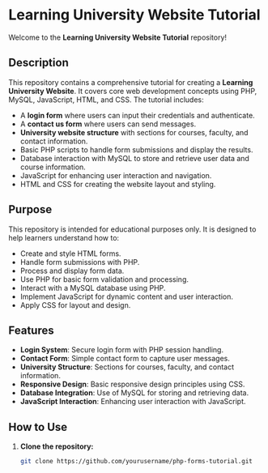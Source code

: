 # Learning University Website Tutorial

Welcome to the **Learning University Website Tutorial** repository!

## Description

This repository contains a comprehensive tutorial for creating a **Learning University Website**. It covers core web development concepts using PHP, MySQL, JavaScript, HTML, and CSS. The tutorial includes:

- A **login form** where users can input their credentials and authenticate.
- A **contact us form** where users can send messages.
- **University website structure** with sections for courses, faculty, and contact information.
- Basic PHP scripts to handle form submissions and display the results.
- Database interaction with MySQL to store and retrieve user data and course information.
- JavaScript for enhancing user interaction and navigation.
- HTML and CSS for creating the website layout and styling.

## Purpose

This repository is intended for educational purposes only. It is designed to help learners understand how to:

- Create and style HTML forms.
- Handle form submissions with PHP.
- Process and display form data.
- Use PHP for basic form validation and processing.
- Interact with a MySQL database using PHP.
- Implement JavaScript for dynamic content and user interaction.
- Apply CSS for layout and design.

## Features

- **Login System**: Secure login form with PHP session handling.
- **Contact Form**: Simple contact form to capture user messages.
- **University Structure**: Sections for courses, faculty, and contact information.
- **Responsive Design**: Basic responsive design principles using CSS.
- **Database Integration**: Use of MySQL for storing and retrieving data.
- **JavaScript Interaction**: Enhancing user interaction with JavaScript.

## How to Use

1. **Clone the repository:**
   ```bash
   git clone https://github.com/yourusername/php-forms-tutorial.git
